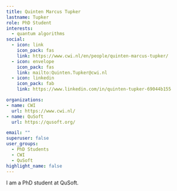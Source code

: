 ```yaml
---
title: Quinten Marcus Tupker
lastname: Tupker
role: PhD Student
interests:
  - quantum algorithms
social:
  - icon: link
    icon_pack: fas
    link: https://www.cwi.nl/en/people/quinten-marcus-tupker/
  - icon: envelope
    icon_pack: fas
    link: mailto:Quinten.Tupker@cwi.nl
  - icon: linkedin
    icon_pack: fab
    link: https://www.linkedin.com/in/quinten-tupker-69044b155

organizations:
- name: CWI
  url: https://www.cwi.nl/
- name: QuSoft
  url: https://qusoft.org/

email: ""
superuser: false
user_groups:
  - PhD Students
  - CWI
  - QuSoft
highlight_name: false
---
```


I am a PhD student at QuSoft.
